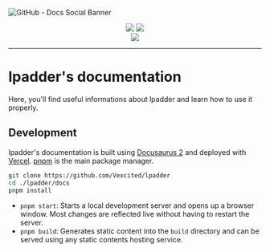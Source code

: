 ![GitHub - Docs Social Banner](https://user-images.githubusercontent.com/59152884/177166196-07779608-abbd-4278-bbd9-f3707a473659.png)

<p align="center">
  <a href="https://lpadder.vercel.app" target="_blank"><img src="https://img.shields.io/static/v1?&label=&message=go to lpadder&color=%231E293B&style=for-the-badge"/></a> 
  <a href="https://docs-lpadder.vercel.app" target="_blank"><img src="https://img.shields.io/static/v1?&label=&message=documentation&color=%231E293B&style=for-the-badge"/></a>
  <br />
  <a href="https://dsc.gg/lpadder" target="_blank"><img src="https://img.shields.io/discord/989809458907602977?color=%231E293B&label=discord&labelColor=%231E293B&style=for-the-badge"/></a>
</p>

---

# lpadder's documentation

Here, you'll find useful informations about lpadder and learn how to use it properly.

## Development

lpadder's documentation is built using [Docusaurus 2](https://docusaurus.io/) and deployed with [Vercel](https://vercel.com). [pnpm](https://pnpm.io/) is the main package manager.

```bash
git clone https://github.com/Vexcited/lpadder
cd ./lpadder/docs
pnpm install
```

- `pnpm start`: Starts a local development server and opens up a browser window. Most changes are reflected live without having to restart the server.
- `pnpm build`: Generates static content into the `build` directory and can be served using any static contents hosting service.
